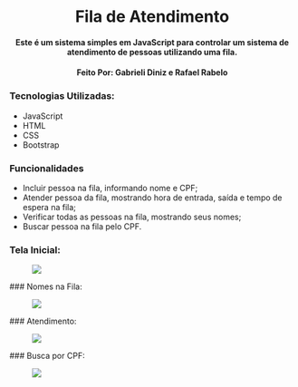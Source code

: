 <h1 align="center">Fila de Atendimento</h1>
<h4 align='center'>Este é um sistema simples em JavaScript para controlar um sistema de atendimento de pessoas utilizando uma fila.</h2>
<h4 align='center'>Feito Por: Gabrieli Diniz e Rafael Rabelo</h2>

### Tecnologias Utilizadas:
* JavaScript
* HTML
* CSS
* Bootstrap

### Funcionalidades

- Incluir pessoa na fila, informando nome e CPF;
- Atender pessoa da fila, mostrando hora de entrada, saída e tempo de espera na fila;
- Verificar todas as pessoas na fila, mostrando seus nomes;
- Buscar pessoa na fila pelo CPF.

### Tela Inicial:
<figure>
  <img src="![image](https://github.com/gabizdini/FilaAtendimentoJS/assets/128835174/65622912-b4f5-44df-aba7-7137733930bb")>
</figure>
### Nomes na Fila:
<figure>
  <img src="![image](https://github.com/gabizdini/FilaAtendimentoJS/assets/128835174/05a3648b-38cc-4d8e-bf74-a40579f6e9d4)">
</figure>
### Atendimento:
<figure>
  <img src="![image](https://github.com/gabizdini/FilaAtendimentoJS/assets/128835174/f87bf2ca-00dd-42b3-bcfe-fa3ff0e22978)">
</figure>
### Busca por CPF:
<figure>
  <img src="![image](https://github.com/gabizdini/FilaAtendimentoJS/assets/128835174/e4cfe849-f0a4-4cd9-be21-b23c88081c89)">
</figure>





